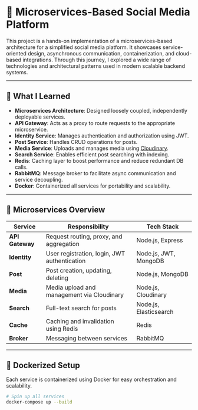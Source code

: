 # 🚀 Microservices-Based Social Media Platform

This project is a hands-on implementation of a microservices-based architecture for a simplified social media platform. It showcases service-oriented design, asynchronous communication, containerization, and cloud-based integrations. Through this journey, I explored a wide range of technologies and architectural patterns used in modern scalable backend systems.

---

## 🧠 What I Learned

- **Microservices Architecture**: Designed loosely coupled, independently deployable services.
- **API Gateway**: Acts as a proxy to route requests to the appropriate microservice.
- **Identity Service**: Manages authentication and authorization using JWT.
- **Post Service**: Handles CRUD operations for posts.
- **Media Service**: Uploads and manages media using [Cloudinary](https://cloudinary.com/).
- **Search Service**: Enables efficient post searching with indexing.
- **Redis**: Caching layer to boost performance and reduce redundant DB calls.
- **RabbitMQ**: Message broker to facilitate async communication and service decoupling.
- **Docker**: Containerized all services for portability and scalability.

---

## 🧩 Microservices Overview

| Service         | Responsibility                                  | Tech Stack           |
|----------------|--------------------------------------------------|----------------------|
| **API Gateway** | Request routing, proxy, and aggregation         | Node.js, Express     |
| **Identity**    | User registration, login, JWT authentication    | Node.js, JWT, MongoDB|
| **Post**        | Post creation, updating, deleting               | Node.js, MongoDB     |
| **Media**       | Media upload and management via Cloudinary      | Node.js, Cloudinary  |
| **Search**      | Full-text search for posts                      | Node.js, Elasticsearch|
| **Cache**       | Caching and invalidation using Redis            | Redis                |
| **Broker**      | Messaging between services                      | RabbitMQ             |

---

## 🐳 Dockerized Setup

Each service is containerized using Docker for easy orchestration and scalability.

```bash
# Spin up all services
docker-compose up --build
